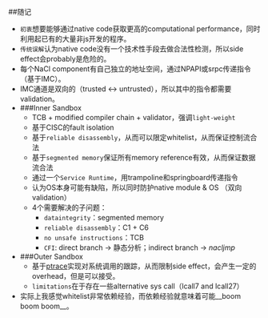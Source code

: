 ##随记
* `初衷`想要能够通过native code获取更高的computational performance，同时利用起已有的大量非js开发的程序。
* `传统误解`认为native code没有一个技术性手段去做合法性检测，所以side effect会probably是危险的。
* 每个NaCl component有自己独立的地址空间，通过NPAPI或srpc传递指令（基于IMC）。
* IMC通道是双向的（trusted <-> untrusted），所以其中的指令都需要validation。
* ###Inner Sandbox
    * TCB + modified compiler chain + validator，强调`light-weight`
    * 基于CISC的fault isolation
    * 基于`reliable disassembly`，从而可以限定whitelist，从而保证控制流合法
    * 基于`segmented memory`保证所有memory reference有效，从而保证数据流合法
    * 通过一个`Service Runtime`，用trampoline和springboard传递指令
    * 认为OS本身可能有缺陷，所以同时防护native module & OS （双向validation）
    * 4个需要解决的子问题：
        * `dataintegrity`：segmented memory
        * `reliable disassembly`：C1 + C6
        * `no unsafe instructions`：TCB
        * `CFI`: direct branch -> 静态分析；indirect branch -> _nacljmp_
* ###Outer Sandbox
    * 基于[ptrace](http://blog.csdn.net/edonlii/article/details/8717029)实现对系统调用的跟踪，从而限制side effect，会产生一定的overhead，但是可以接受。
    * `limitations`在于存在一些alternative sys call（lcall7 and lcall27）
* 实际上我感觉whitelist非常依赖经验，而依赖经验就意味着可能__boom boom boom__。

